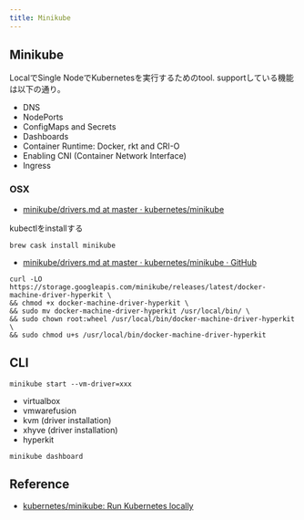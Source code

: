 ```yaml
---
title: Minikube
---
```


## Minikube
LocalでSingle NodeでKubernetesを実行するためのtool.
supportしている機能は以下の通り。

* DNS
* NodePorts
* ConfigMaps and Secrets
* Dashboards
* Container Runtime: Docker, rkt and CRI-O
* Enabling CNI (Container Network Interface)
* Ingress


### OSX
* [minikube/drivers.md at master · kubernetes/minikube](https://github.com/kubernetes/minikube/blob/master/docs/drivers.md#kvm-driver)

kubectlをinstallする

```
brew cask install minikube
```

* [minikube/drivers.md at master · kubernetes/minikube · GitHub](https://github.com/kubernetes/minikube/blob/master/docs/drivers.md#hyperkit-driver)

```
curl -LO https://storage.googleapis.com/minikube/releases/latest/docker-machine-driver-hyperkit \
&& chmod +x docker-machine-driver-hyperkit \
&& sudo mv docker-machine-driver-hyperkit /usr/local/bin/ \
&& sudo chown root:wheel /usr/local/bin/docker-machine-driver-hyperkit \
&& sudo chmod u+s /usr/local/bin/docker-machine-driver-hyperkit
```

## CLI

```
minikube start --vm-driver=xxx
```

* virtualbox
* vmwarefusion
* kvm (driver installation)
* xhyve (driver installation)
* hyperkit

```
minikube dashboard
```



## Reference
* [kubernetes/minikube: Run Kubernetes locally](https://github.com/kubernetes/minikube)
